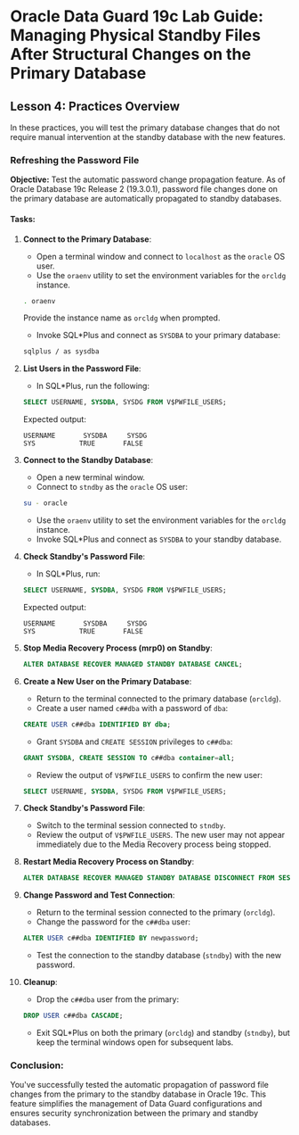 # Oracle Data Guard 19c Lab Guide: Managing Physical Standby Files After Structural Changes on the Primary Database

## Lesson 4: Practices Overview

In these practices, you will test the primary database changes that do not require manual intervention at the standby database with the new features.

### Refreshing the Password File

**Objective:** Test the automatic password change propagation feature. As of Oracle Database 19c Release 2 (19.3.0.1), password file changes done on the primary database are automatically propagated to standby databases.

#### Tasks:

1. **Connect to the Primary Database**:
    - Open a terminal window and connect to `localhost` as the `oracle` OS user.
    - Use the `oraenv` utility to set the environment variables for the `orcldg` instance.
    ```bash
    . oraenv
    ```
    Provide the instance name as `orcldg` when prompted.
    - Invoke SQL*Plus and connect as `SYSDBA` to your primary database:
    ```bash
    sqlplus / as sysdba
    ```

2. **List Users in the Password File**:
    - In SQL*Plus, run the following:
    ```sql
    SELECT USERNAME, SYSDBA, SYSDG FROM V$PWFILE_USERS;
    ```

    Expected output:
    ```
    USERNAME       SYSDBA     SYSDG
    SYS           TRUE       FALSE
    ```

3. **Connect to the Standby Database**:
    - Open a new terminal window.
    - Connect to `stndby` as the `oracle` OS user:
    ```bash
    su - oracle
    ```
    - Use the `oraenv` utility to set the environment variables for the `orcldg` instance.
    - Invoke SQL*Plus and connect as `SYSDBA` to your standby database.

4. **Check Standby's Password File**:
    - In SQL*Plus, run:
    ```sql
    SELECT USERNAME, SYSDBA, SYSDG FROM V$PWFILE_USERS;
    ```

    Expected output:
    ```
    USERNAME       SYSDBA     SYSDG
    SYS           TRUE       FALSE
    ```

5. **Stop Media Recovery Process (mrp0) on Standby**:
    ```sql
    ALTER DATABASE RECOVER MANAGED STANDBY DATABASE CANCEL;
    ```

6. **Create a New User on the Primary Database**:
    - Return to the terminal connected to the primary database (`orcldg`).
    - Create a user named `c##dba` with a password of `dba`:
    ```sql
    CREATE USER c##dba IDENTIFIED BY dba;
    ```
    - Grant `SYSDBA` and `CREATE SESSION` privileges to `c##dba`:
    ```sql
    GRANT SYSDBA, CREATE SESSION TO c##dba container=all;
    ```
    - Review the output of `V$PWFILE_USERS` to confirm the new user:
    ```sql
    SELECT USERNAME, SYSDBA, SYSDG FROM V$PWFILE_USERS;
    ```

7. **Check Standby's Password File**:
    - Switch to the terminal session connected to `stndby`.
    - Review the output of `V$PWFILE_USERS`. The new user may not appear immediately due to the Media Recovery process being stopped.

8. **Restart Media Recovery Process on Standby**:
    ```sql
    ALTER DATABASE RECOVER MANAGED STANDBY DATABASE DISCONNECT FROM SESSION;
    ```

9. **Change Password and Test Connection**:
    - Return to the terminal session connected to the primary (`orcldg`).
    - Change the password for the `c##dba` user:
    ```sql
    ALTER USER c##dba IDENTIFIED BY newpassword;
    ```
    - Test the connection to the standby database (`stndby`) with the new password.

10. **Cleanup**:
    - Drop the `c##dba` user from the primary:
    ```sql
    DROP USER c##dba CASCADE;
    ```
    - Exit SQL*Plus on both the primary (`orcldg`) and standby (`stndby`), but keep the terminal windows open for subsequent labs.

### Conclusion:
You've successfully tested the automatic propagation of password file changes from the primary to the standby database in Oracle 19c. This feature simplifies the management of Data Guard configurations and ensures security synchronization between the primary and standby databases.
